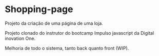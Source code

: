 # Shopping-page

Projeto da criação de uma página de uma loja.

Projeto clonado do instrutor do bootcamp Impulso javascript da Digital inovation One.

Melhoria de todo o sistema, tanto back quanto front (WIP).

